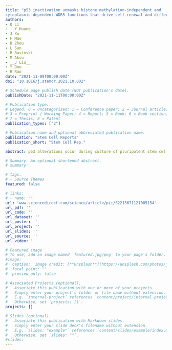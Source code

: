 ```yaml
---
title: "p53 inactivation unmasks histone methylation-independent and
cytoplasmic-dependent WDR5 functions that drive self-renewal and differentiation of pluripotent stem cells"
authors:
- Q Li
- __Y Huang__
- J Xu
- F Mao
- B Zhou
- L Sun
- B Basinski
- M Aksu
- __J Liu__
- Y Dou
- R Rao
date: "2021-11-09T00:00:00Z"
doi: "10.1016/j.stemcr.2021.10.002"

# Schedule page publish date (NOT publication's date).
publishDate: "2021-11-11T00:00:00Z"

# Publication type.
# Legend: 0 = Uncategorized; 1 = Conference paper; 2 = Journal article;
# 3 = Preprint / Working Paper; 4 = Report; 5 = Book; 6 = Book section;
# 7 = Thesis; 8 = Patent
publication_types: ["2"]

# Publication name and optional abbreviated publication name.
publication: "Stem Cell Reports"
publication_short: "Stem Cell Rep."

abstract: p53 alterations occur during culture of pluripotent stem cells (PSCs), but the significance of these events on epigenetic control of PSC fate determination remains poorly understood. Wdr5 deletion in p53-null (DKO) mouse ESCs (mESCs) leads to impaired self-renewal, defective retinal neuroectoderm differentiation, and de-repression of germ cell/meiosis (GCM)-specific genes. Re-introduction of a WDR5 mutant with defective H3K4 methylation activity into DKO ESCs restored self-renewal and suppressed GCM gene expression but failed to induce retinal neuroectoderm differentiation. Mechanistically, mutant WDR5 targets chromatin that is largely devoid of H3K4me3 and regulates gene expression in p53-null mESCs. Furthermore, MAX and WDR5 co-target lineage-specifying chromatin and regulate chromatin accessibility of GCM-related genes. Importantly, MAX and WDR5 are core subunits of a non-canonical polycomb repressor complex 1 responsible for gene silencing. This function, together with canonical, pro-transcriptional WDR5-dependent MLL complex H3K4 methyltransferase activity, highlight how WDR5 mediates crosstalk between transcription and repression during mESC fate choice.

# Summary. An optional shortened abstract.
# summary: 

# tags:
# - Source Themes
featured: false

# links:
# - name: ""
url: 'www.sciencedirect.com/science/article/pii/S2213671121005154'
url_pdf: ''
url_code: ''
url_dataset: ''
url_poster: ''
url_project: ''
url_slides: ''
url_source: ''
url_video: ''

# Featured image
# To use, add an image named `featured.jpg/png` to your page's folder. 
#image:
#  caption: 'Image credit: [**Unsplash**](https://unsplash.com/photos/jdD8gXaTZsc)'
#  focal_point: ""
#  preview_only: false

# Associated Projects (optional).
#   Associate this publication with one or more of your projects.
#   Simply enter your project's folder or file name without extension.
#   E.g. `internal-project` references `content/project/internal-project/index.md`.
#   Otherwise, set `projects: []`.
projects: []

# Slides (optional).
#   Associate this publication with Markdown slides.
#   Simply enter your slide deck's filename without extension.
#   E.g. `slides: "example"` references `content/slides/example/index.md`.
#   Otherwise, set `slides: ""`.
#slides: 
---
```

